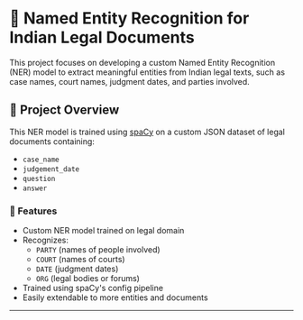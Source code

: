 # 🧠 Named Entity Recognition for Indian Legal Documents

This project focuses on developing a custom Named Entity Recognition (NER) model to extract meaningful entities from Indian legal texts, such as case names, court names, judgment dates, and parties involved.

## 📂 Project Overview

This NER model is trained using [spaCy](https://spacy.io/) on a custom JSON dataset of legal documents containing:

- `case_name`
- `judgement_date`
- `question`
- `answer`

### 🚀 Features

- Custom NER model trained on legal domain
- Recognizes:
  - `PARTY` (names of people involved)
  - `COURT` (names of courts)
  - `DATE` (judgment dates)
  - `ORG` (legal bodies or forums)
- Trained using spaCy's config pipeline
- Easily extendable to more entities and documents

---


